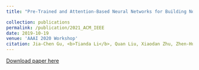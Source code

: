 ```yaml
---
title: "Pre-Trained and Attention-Based Neural Networks for Building Noetic Task-Oriented Dialogue Systems"

collection: publications
permalink: /publication/2021_ACM_IEEE
date: 2019-10-19
venue: 'AAAI 2020 Workshop'
citation: Jia-Chen Gu, <b>Tianda Li</b>, Quan Liu, Xiaodan Zhu, Zhen-Hua Ling, Yu-Ping Ruan (2019).&quot;Speaker-Aware BERT for Multi-Turn Response Selection in Retrieval-Based Chatbots.&quot; <i>Accepted by AAAI 2020, Workshop on DSTC8</i>. 
---
```


[Download paper here](https://arxiv.org/abs/2004.01940)
